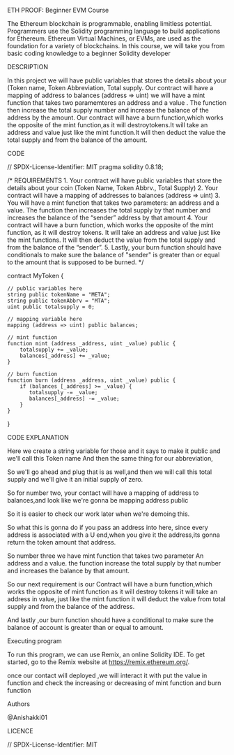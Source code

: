 ETH PROOF: Beginner EVM Course

The Ethereum blockchain is programmable, enabling limitless potential. Programmers use the Solidity programming language to build applications for Ethereum. Ethereum Virtual Machines, or EVMs, are used as the foundation for a variety of blockchains.
In this course, we will take you from basic coding knowledge to a beginner Solidity developer

DESCRIPTION 

In this project we will have public variables that stores the details about your (Token name, Token Abbreviation, Total supply.
Our contract will have a mapping of address to balances (address => uint)
we will have a mint function that takes two paramemteres an address and a value . The function then increase the total supply
number and increase the balance of the address by the amount.
Our contract will have a burn function,which works the opposite of the mint function,as it will destroytokens.It will take 
an address and value just like the mint function.It will then deduct the value the total supply and from the balance of the amount.

CODE 


// SPDX-License-Identifier: MIT
pragma solidity 0.8.18;

/*
       REQUIREMENTS
    1. Your contract will have public variables that store the details about your coin (Token Name, Token Abbrv., Total Supply)
    2. Your contract will have a mapping of addresses to balances (address => uint)
    3. You will have a mint function that takes two parameters: an address and a value. 
       The function then increases the total supply by that number and increases the balance 
       of the “sender” address by that amount
    4. Your contract will have a burn function, which works the opposite of the mint function, as it will destroy tokens. 
       It will take an address and value just like the mint functions. It will then deduct the value from the total supply 
       and from the balance of the “sender”.
    5. Lastly, your burn function should have conditionals to make sure the balance of "sender" is greater than or equal 
       to the amount that is supposed to be burned.
*/

contract MyToken {

    // public variables here
    string public tokenName = "META";
    string public tokenAbbrv = "MTA";
    uint public totalsupply = 0;
    
    // mapping variable here
    mapping (address => uint) public balances;

    // mint function
    function mint (address _address, uint _value) public {
        totalsupply += _value;
        balances[_address] += _value;  
    }

    // burn function
    function burn (address _address, uint _value) public {
        if (balances [_address] >= _value) {
           totalsupply -= _value;
           balances[_address] -= _value;  
        }
    }

}



CODE EXPLANATION

Here we create a string variable for those and it says to make it public and we'll call this Token name
And then the same thing for our abbreviation,

So we'll go ahead and plug that is as well,and then we will call this total supply and we'll give it an initial
supply of zero.

So for number two, your contact will have a mapping of address to balances,and look like we're gonna be mapping
address public

So it is easier to check our work later when we're demoing this.

So what this is gonna do if you pass an address into here, since every address is associated with a U end,when you give
it the address,its gonna return the token amount that address.

So number three we have mint function that takes two parameter An address and a value.
the function increase the  total supply by that number and increases the balance by that amount.

So our next requirement is our Contract will have a burn function,which works the opposite of mint function as it will 
destroy tokens it will take an address in value, just like the mint function it will deduct the value from total supply and from
the balance of the address.

And lastly ,our burn function should have a conditional to make sure the balance of account is greater than or equal to amount.

Executing program


To run this program, we  can use Remix, an online Solidity IDE. To get started, go to the Remix website at https://remix.ethereum.org/.

once our contact will deployed ,we will interact it with put the value in function and check the increasing or decreasing
of mint function and burn function

Authors 

@Anishakki01

LICENCE

// SPDX-License-Identifier: MIT
